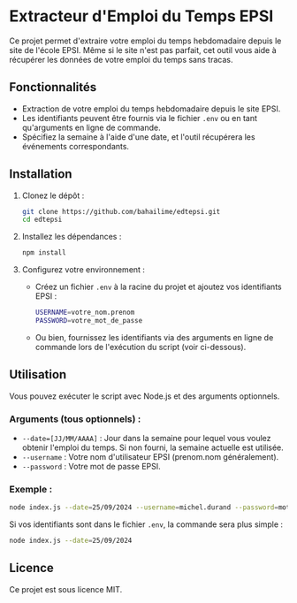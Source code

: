 # Extracteur d'Emploi du Temps EPSI

Ce projet permet d'extraire votre emploi du temps hebdomadaire depuis le site de l'école EPSI. Même si le site n'est pas parfait, cet outil vous aide à récupérer les données de votre emploi du temps sans tracas.

## Fonctionnalités

- Extraction de votre emploi du temps hebdomadaire depuis le site EPSI.
- Les identifiants peuvent être fournis via le fichier `.env` ou en tant qu'arguments en ligne de commande.
- Spécifiez la semaine à l'aide d'une date, et l'outil récupérera les événements correspondants.

## Installation

1. Clonez le dépôt :
   ```bash
   git clone https://github.com/bahailime/edtepsi.git
   cd edtepsi
   ```

2. Installez les dépendances :
   ```bash
   npm install
   ```

3. Configurez votre environnement :
   - Créez un fichier `.env` à la racine du projet et ajoutez vos identifiants EPSI :
     ```bash
     USERNAME=votre_nom.prenom
     PASSWORD=votre_mot_de_passe
     ```
   - Ou bien, fournissez les identifiants via des arguments en ligne de commande lors de l'exécution du script (voir ci-dessous).

## Utilisation

Vous pouvez exécuter le script avec Node.js et des arguments optionnels.

### Arguments (tous optionnels) :

- `--date=[JJ/MM/AAAA]` : Jour dans la semaine pour lequel vous voulez obtenir l'emploi du temps. Si non fourni, la semaine actuelle est utilisée.
- `--username` : Votre nom d'utilisateur EPSI (prenom.nom généralement).
- `--password` : Votre mot de passe EPSI.

### Exemple :

```bash
node index.js --date=25/09/2024 --username=michel.durand --password=mot_de_passe
```

Si vos identifiants sont dans le fichier `.env`, la commande sera plus simple :

```bash
node index.js --date=25/09/2024
```

## Licence

Ce projet est sous licence MIT.